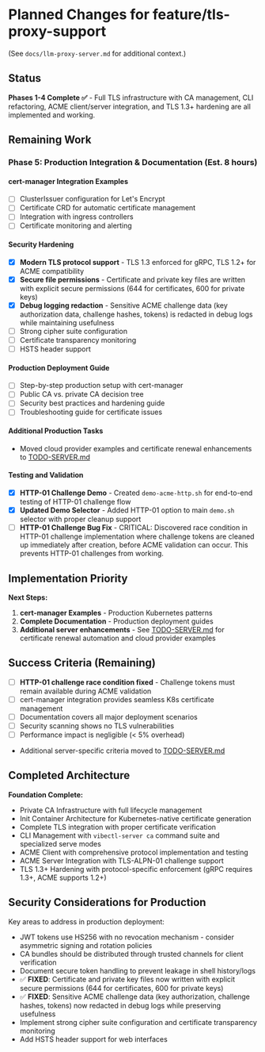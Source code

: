 # Planned Changes for feature/tls-proxy-support

(See `docs/llm-proxy-server.md` for additional context.)

## Status

**Phases 1-4 Complete ✅** - Full TLS infrastructure with CA management, CLI refactoring, ACME client/server integration, and TLS 1.3+ hardening are all implemented and working.

## Remaining Work

### Phase 5: Production Integration & Documentation (Est. 8 hours)

#### cert-manager Integration Examples

- [ ] ClusterIssuer configuration for Let's Encrypt
- [ ] Certificate CRD for automatic certificate management
- [ ] Integration with ingress controllers
- [ ] Certificate monitoring and alerting

#### Security Hardening

- [x] **Modern TLS protocol support** - TLS 1.3 enforced for gRPC, TLS 1.2+ for ACME compatibility
- [x] **Secure file permissions** - Certificate and private key files are written with explicit secure permissions (644 for certificates, 600 for private keys)
- [x] **Debug logging redaction** - Sensitive ACME challenge data (key authorization data, challenge hashes, tokens) is redacted in debug logs while maintaining usefulness
- [ ] Strong cipher suite configuration
- [ ] Certificate transparency monitoring
- [ ] HSTS header support

#### Production Deployment Guide

- [ ] Step-by-step production setup with cert-manager
- [ ] Public CA vs. private CA decision tree
- [ ] Security best practices and hardening guide
- [ ] Troubleshooting guide for certificate issues

#### Additional Production Tasks

- Moved cloud provider examples and certificate renewal enhancements to [TODO-SERVER.md](TODO-SERVER.md)

#### Testing and Validation

- [x] **HTTP-01 Challenge Demo** - Created `demo-acme-http.sh` for end-to-end testing of HTTP-01 challenge flow
- [x] **Updated Demo Selector** - Added HTTP-01 option to main `demo.sh` selector with proper cleanup support
- [ ] **HTTP-01 Challenge Bug Fix** - CRITICAL: Discovered race condition in HTTP-01 challenge implementation where challenge tokens are cleaned up immediately after creation, before ACME validation can occur. This prevents HTTP-01 challenges from working.

## Implementation Priority

**Next Steps:**

1. **cert-manager Examples** - Production Kubernetes patterns
2. **Complete Documentation** - Production deployment guides
3. **Additional server enhancements** - See [TODO-SERVER.md](TODO-SERVER.md) for certificate renewal automation and cloud provider examples

## Success Criteria (Remaining)

- [ ] **HTTP-01 challenge race condition fixed** - Challenge tokens must remain available during ACME validation
- [ ] cert-manager integration provides seamless K8s certificate management
- [ ] Documentation covers all major deployment scenarios
- [ ] Security scanning shows no TLS vulnerabilities
- [ ] Performance impact is negligible (< 5% overhead)
- Additional server-specific criteria moved to [TODO-SERVER.md](TODO-SERVER.md)

## Completed Architecture

**Foundation Complete:**

- Private CA Infrastructure with full lifecycle management
- Init Container Architecture for Kubernetes-native certificate generation
- Complete TLS integration with proper certificate verification
- CLI Management with `vibectl-server ca` command suite and specialized serve modes
- ACME Client with comprehensive protocol implementation and testing
- ACME Server Integration with TLS-ALPN-01 challenge support
- TLS 1.3+ Hardening with protocol-specific enforcement (gRPC requires 1.3+, ACME supports 1.2+)

## Security Considerations for Production

Key areas to address in production deployment:

- JWT tokens use HS256 with no revocation mechanism - consider asymmetric signing and rotation policies
- CA bundles should be distributed through trusted channels for client verification
- Document secure token handling to prevent leakage in shell history/logs
- ✅ **FIXED**: Certificate and private key files now written with explicit secure permissions (644 for certificates, 600 for private keys)
- ✅ **FIXED**: Sensitive ACME challenge data (key authorization, challenge hashes, tokens) now redacted in debug logs while preserving usefulness
- Implement strong cipher suite configuration and certificate transparency monitoring
- Add HSTS header support for web interfaces
